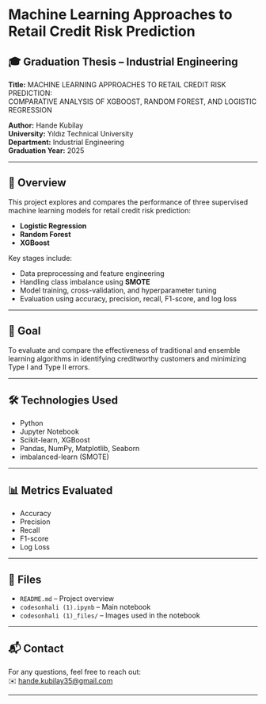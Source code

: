 # Machine Learning Approaches to Retail Credit Risk Prediction

## 🎓 Graduation Thesis – Industrial Engineering

**Title:** MACHINE LEARNING APPROACHES TO RETAIL CREDIT RISK PREDICTION:  
COMPARATIVE ANALYSIS OF XGBOOST, RANDOM FOREST, AND LOGISTIC REGRESSION

**Author:** Hande Kubilay  
**University:** Yıldız Technical University  
**Department:** Industrial Engineering  
**Graduation Year:** 2025

---

## 📌 Overview

This project explores and compares the performance of three supervised machine learning models for retail credit risk prediction:

- **Logistic Regression**
- **Random Forest**
- **XGBoost**

Key stages include:
- Data preprocessing and feature engineering  
- Handling class imbalance using **SMOTE**
- Model training, cross-validation, and hyperparameter tuning  
- Evaluation using accuracy, precision, recall, F1-score, and log loss

---

## 🧠 Goal

To evaluate and compare the effectiveness of traditional and ensemble learning algorithms in identifying creditworthy customers and minimizing Type I and Type II errors.

---

## 🛠️ Technologies Used

- Python  
- Jupyter Notebook  
- Scikit-learn, XGBoost  
- Pandas, NumPy, Matplotlib, Seaborn  
- imbalanced-learn (SMOTE)

---

## 📊 Metrics Evaluated

- Accuracy  
- Precision  
- Recall  
- F1-score  
- Log Loss  

---

## 📁 Files

- `README.md` – Project overview  
- `codesonhali (1).ipynb` – Main notebook  
- `codesonhali (1)_files/` – Images used in the notebook  

---

## 📬 Contact

For any questions, feel free to reach out:  
✉️ hande.kubilay35@gmail.com

---
